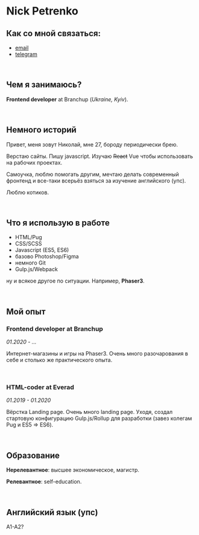 # Nick Petrenko

## Как со мной связаться:

- [email](mailto:extendsnull@gmail.com)
- [telegram](https://t.me/extendsnull)

<br>

## Чем я занимаюсь?

**Frontend developer** at Branchup (*Ukraine, Kyiv*).

<br>

## Немного историй

Привет, меня зовут Николай, мне 27, бороду периодически брею.

Верстаю сайты. Пишу javascript. Изучаю ~~React~~ Vue чтобы использовать на рабочих проектах.

Самоучка, люблю помогать другим, мечтаю делать современный фронтенд и все-таки всерьёз взяться за изучение английского (упс).

Люблю котиков.

<br>

## Что я использую в работе

- HTML/Pug
- CSS/SCSS
- Javascript (ES5, ES6)
- базово Photoshop/Figma
- немного Git
- Gulp.js/Webpack

ну и всякое другое по ситуации. Например, **Phaser3**.

<br>

## Мой опыт

### Frontend developer at Branchup

*01.2020 - ...*

Интернет-магазины и игры на Phaser3. Очень много разочарования в себе и столько же практического опыта.

<br>

### HTML-coder at Everad

*01.2019 - 01.2020*

Вёрстка Landing page. Очень много landing page. Уходя, создал стартовую конфигурацию Gulp.js/Rollup для разработки (завез колегам Pug и ES5 => ES6).

<br>

## Образование

**Нерелевантное**: высшее экономическое, магистр.

**Релевантное**: self-education.

<br>

## Английский язык (упс)

A1-A2?